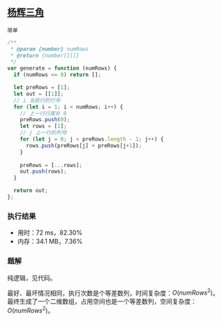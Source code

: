 ## [杨辉三角](https://leetcode-cn.com/problems/pascals-triangle/)

`简单`

```js
/**
 * @param {number} numRows
 * @return {number[][]}
 */
var generate = function (numRows) {
  if (numRows <= 0) return [];

  let preRows = [1];
  let out = [[1]];
  // i 当前行的行号
  for (let i = 1; i < numRows; i++) {
    // 上一行行尾补 0
    preRows.push(0);
    let rows = [1];
    // j 上一行的列号
    for (let j = 0; j < preRows.length - 1; j++) {
      rows.push(preRows[j] + preRows[j+1]);
    }
    
    preRows = [...rows];
    out.push(rows);
  }

  return out;
};
```

### 执行结果
- 用时：72 ms，82.30%
- 内存：34.1 MB，7.36%

### 题解
纯逻辑，见代码。

最好、最坏情况相同，执行次数是个等差数列，时间复杂度：$O(numRows^2)$。  
最终生成了一个二维数组，占用空间也是一个等差数列，空间复杂度：$O(numRows^2)$。  
